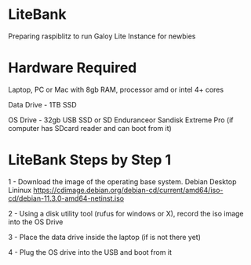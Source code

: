 # LiteBank
Preparing raspiblitz to run Galoy Lite Instance for newbies

# Hardware Required
Laptop, PC or Mac with 8gb RAM, processor amd or intel 4+ cores

Data Drive - 1TB  SSD 

OS Drive - 32gb USB SSD or SD Enduranceor Sandisk Extreme Pro (if computer has SDcard reader and can boot from it)

# LiteBank Steps by Step 1
1 - Download the image of the operating base system. Debian Desktop Lininux
https://cdimage.debian.org/debian-cd/current/amd64/iso-cd/debian-11.3.0-amd64-netinst.iso

2 - Using a disk utility tool (rufus for windows or X), record the iso image into the OS Drive

3 - Place the data drive inside the laptop (if is not there yet)

4 - Plug the OS drive into the USB and boot from it




